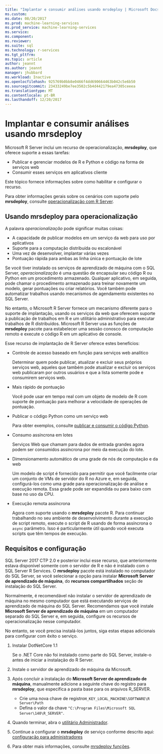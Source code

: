 ```yaml
---
title: "Implantar e consumir análises usando mrsdeploy | Microsoft Docs"
ms.custom: 
ms.date: 08/20/2017
ms.prod: machine-learning-services
ms.prod_service: machine-learning-services
ms.service: 
ms.component: 
ms.reviewer: 
ms.suite: sql
ms.technology: r-services
ms.tgt_pltfrm: 
ms.topic: article
author: jeannt
ms.author: jeannt
manager: jhubbard
ms.workload: Inactive
ms.openlocfilehash: 925769b0bb8e0466f4dd690664463b042c5e6b50
ms.sourcegitcommit: 23433249be7ee3502c5b4d442179ea47305ceeea
ms.translationtype: MT
ms.contentlocale: pt-BR
ms.lasthandoff: 12/20/2017
---
```

# <a name="deploy-and-consume-analytics-using-mrsdeploy"></a>Implantar e consumir análises usando mrsdeploy

Microsoft R Server inclui um recurso de operacionalização, **mrsdeploy**, que oferece suporte a essas tarefas:

+ Publicar e gerenciar modelos de R e Python e código na forma de serviços web
+ Consumir esses serviços em aplicativos cliente

Este tópico fornece informações sobre como habilitar e configurar o recurso.

Para obter informações gerais sobre os cenários com suporte pelo **mrsdeploy**, consulte [operacionalização com R Server](https://docs.microsoft.com/r-server/what-is-operationalization).

## <a name="using-mrsdeploy-for-operationalization"></a>Usando mrsdeploy para operacionalização

A palavra *operacionalização* pode significar muitas coisas:

+ A capacidade de publicar modelos em um serviço da web para uso por aplicativos
+ Suporte para a computação distribuída ou escalonável
+ Uma vez de desenvolver, implantar várias vezes
+ Pontuação rápida para ambas as linha única e pontuação de lote

Se você tiver instalado os serviços de aprendizado de máquina com o SQL Server, *operacionalização* é uma questão de encapsular seu código R ou Python em um procedimento armazenado. Qualquer aplicativo, em seguida, pode chamar o procedimento armazenado para treinar novamente um modelo, gerar pontuações ou criar relatórios. Você também pode automatizar trabalhos usando mecanismos de agendamento existentes no SQL Server.

No entanto, o Microsoft R Server fornece um mecanismo diferente para o suporte de implantação, usando os serviços da web que oferecem suporte à publicação de trabalhos em R e um utilitário administrativo para executar trabalhos de R distribuídos. Microsoft R Server usa as funções de **mrsdeploy** pacote para estabelecer uma sessão conosco de computação remoto e execute o código R em um aplicativo de console.

Esse recurso de implantação de R Server oferece estes benefícios:

+ Controle de acesso baseado em função para serviços web analítico

    Determinar quem pode publicar, atualizar e excluir seus próprios serviços web, aqueles que também pode atualizar e excluir os serviços web publicaram por outros usuários e que a lista somente pode e consumirem serviços web.

+ Mais rápido de pontuação
  
  Você pode usar em tempo real com um objeto de modelo de R com suporte de pontuação para melhorar a velocidade de operações de pontuação.

+ Publicar o código Python como um serviço web

  Para obter exemplos, consulte [publicar e consumir o código Python](./python/publish-consume-python-code.md).

+ Consumo assíncrona em lotes

  Serviços Web que chamam para dados de entrada grandes agora podem ser consumidos assíncrona por meio da execução do lote.

+ Dimensionamento automático de uma grade de nós de computação e da web

  Um modelo de script é fornecido para permitir que você facilmente criar um conjunto de VMs de servidor do R no Azure e, em seguida, configurá-los como uma grade para operacionalização de análise e execução remota. Essa grade pode ser expandida ou para baixo com base no uso da CPU.

+ Execução remota assíncrona

    Agora com suporte usando o **mrsdeploy** pacote R. Para continuar trabalhando no seu ambiente de desenvolvimento durante a execução de script remoto, execute o script de R usando de forma assíncrona o `async` parâmetro. Isso é particularmente útil quando você executa scripts que têm tempos de execução.

## <a name="requirements-and-configuration"></a>Requisitos e configuração

SQL Server 2017 CTP 2.0 e posterior inclui esse recurso, que anteriormente estava disponível somente com o servidor de R e não é instalado com o SQL Server R Services. O **mrsdeploy** pacote está instalado no computador do SQL Server, se você selecionar a opção para instalar **Microsoft Server de aprendizado de máquina**, do **recursos compartilhados** seção de instalação do SQL Server.

Normalmente, é recomendável não instalar o servidor de aprendizado de máquina no mesmo computador que está executando serviços de aprendizado de máquina do SQL Server. Recomendamos que você instale **Microsoft Server de aprendizado de máquina** em um computador separado do SQL Server e, em seguida, configure os recursos de operacionalização nesse computador.

No entanto, se você precisa instalá-los juntos, siga estas etapas adicionais para configurar com êxito o serviço.

1. Instalar DotNetCore 1.1

    Se o .NET Core não foi instalado como parte do SQL Server, instale-o antes de iniciar a instalação do R Server.

2. Instale o servidor de aprendizado de máquina da Microsoft.

3. Após concluir a instalação do **Microsoft Server de aprendizado de máquina**, manualmente adicione a seguinte chave do registro para **mrsdeploy**, que especifica a pasta base para os arquivos R_SERVER. 

    + Crie uma nova chave de registro`H_KEY_LOCAL_MACHINE\SOFTWARE\R Server\Path`
    + Defina o valor da chave `"C:\Program Files\Microsoft SQL Server\140\R_SERVER"`.

4. Quando terminar, abra o [utilitário Administrador](https://docs.microsoft.com/r-server/operationalize/configure-use-admin-utility).

5. Continue a configurar o **mrsdeploy** de serviço conforme descrito aqui: [configuração para administradores](https://docs.microsoft.com/r-server/operationalize/configure-start-for-administrators)

6. Para obter mais informações, consulte [mrsdeploy funções](https://docs.microsoft.com/r-server/r-reference/mrsdeploy/mrsdeploy-package).
